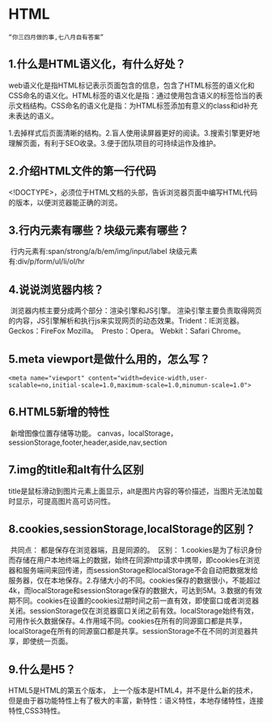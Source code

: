# HTML

```
“你三四月做的事,七八月自有答案”
```



## 1.什么是HTML语义化，有什么好处？

​	web语义化是指HTML标记表示页面包含的信息，包含了HTML标签的语义化和CSS命名的语义化。HTML标签的语义化是指：通过使用包含语义的标签恰当的表示文档结构。CSS命名的语义化是指：为HTML标签添加有意义的class和id补充未表达的语义。

​	1.去掉样式后页面清晰的结构。2.盲人使用读屏器更好的阅读。3.搜索引擎更好地理解页面，有利于SEO收录。3.便于团队项目的可持续运作及维护。

## 2.介绍HTML文件的第一行代码

​	<!DOCTYPE>，必须位于HTML文档的头部，告诉浏览器页面中编写HTML代码的版本，以便浏览器能正确的浏览。

## 3.行内元素有哪些？块级元素有哪些？

​	行内元素有:span/strong/a/b/em/img/input/label
​	块级元素有:div/p/form/ul/li/ol/hr

## 4.说说浏览器内核？

​	浏览器内核主要分成两个部分：渲染引擎和JS引擎。
​	渲染引擎主要负责取得网页的内容，JS引擎解析和执行js来实现网页的动态效果。
​	Trident：IE浏览器。
​	Geckos：FireFox Mozilla。
​	Presto：Opera。
​	Webkit：Safari Chrome。 

## 5.meta viewport是做什么用的，怎么写？

```
<meta name="viewport" content="width=device-width,user-scalable=no,initial-scale=1.0,maximum-scale=1.0,minumun-scale=1.0">
```

## 6.HTML5新增的特性

​	新增图像位置存储等功能。
​	canvas，localStorage，sessionStorage,footer,header,aside,nav,section

## 7.img的title和alt有什么区别

​	title是鼠标滑动到图片元素上面显示，alt是图片内容的等价描述，当图片无法加载时显示，可提高图片高可访问性。

## 8.cookies,sessionStorage,localStorage的区别？

​	共同点：
都是保存在浏览器端，且是同源的。
​	区别：
​	1.cookies是为了标识身份而存储在用户本地终端上的数据，始终在同源http请求中携带，即cookies在浏览器和服务端间来回传递，而sessionStorage和localStorage不会自动把数据发给服务器，仅在本地保存。
​	2.存储大小的不同。cookies保存的数据很小，不能超过4k，而localStorage和sessionStorage保存的数据大，可达到5M。
​	3.数据的有效期不同。cookies在设置的cookies过期时间之前一直有效，即使窗口或者浏览器关闭。sessionStorage仅在浏览器窗口关闭之前有效。localStorage始终有效，可用作长久数据保存。
​	4.作用域不同。cookies在所有的同源窗口都是共享，localStorage在所有的同源窗口都是共享。sessionStorage不在不同的浏览器共享，即使统一页面。

## 9.什么是H5？

HTML5是HTML的第五个版本， 上一个版本是HTML4，并不是什么新的技术，但是由于器功能特性上有了极大的丰富，新特性：语义特性，本地存储特性，连接特性,CSS3特性。